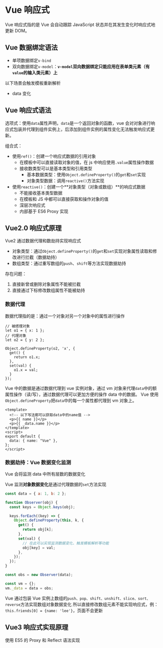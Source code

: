 # Vue 响应式

Vue 响应式指的是 Vue 会自动跟踪 JavaScript 状态并在其发生变化时响应式地更新 DOM。

## Vue 数据绑定语法

- 单项数据绑定`v-bind`
- 双向数据绑定`v-model`：**`v-model`双向数据绑定只能应用在表单类元素（有`value`的输入类元素）上**

以下场景会触发模板重新解析

- data 变化

## Vue 响应式语法

选项式：使用`data`属性声明，`data`是一个返回对象的函数，vue 会对对象进行响应式包装并代理到组件实例上，后添加到组件实例的属性变化无法触发响应式更新。

组合式：

- 使用`ref()`：创建一个响应式数据的引用对象
  - 在模板中可以直接读取对象的值，在 js 中响应使用`.value`属性操作数据
  - 接收数类型可以是基本类型和引用类型
    - 基本数据类型：使用`Object.defineProperty()`的`get`和`set`实现
    - 对象类型数据：调用`reactive()`方法实现
- 使用`reactive()`：创建一个**对象类型（对象或数组）**的响应式数据
  - 不能接收基本类型数据
  - 在模板和 JS 中都可以直接获取和操作对象的值
  - 深层次响应式
  - 内部基于 ES6 Proxy 实现

## Vue2.0 响应式原理

Vue2 通过数据代理和数劫持实现响应式

- 对象类型：通过`Object.defineProperty()`的`get`和`set`实现对象属性读取和修改进行拦截（数据劫持）
- 数组类型：通过重写数组的`push`、`shift`等方法实现数据劫持

存在问题：

1. 直接新曾或删除对象属性不能被拦截
2. 直接通过下标修改数组属性不能被劫持

### 数据代理

数据代理指的是：通过一个对象对另一个对象中的属性进行操作

```JS
// 被搭理对象
let o1 = { x: 1 };
// 代理对象
let o2 = { y: 2 };

Object.defineProperty(o2, 'x', {
  get() {
    return o1.x;
  },
  set(val) {
    o1.x = val;
  }
});
```

Vue 中的数据是通过数据代理到 vue 实例对象，通过 vm 对象来代理`data`中的额属性操作（读/写），通过数据代理可以更加方便的操作 data 中的数据。
Vue 使用`Object.defineProperty`把`data`中的每一个属性都代理到 vm 对象上。

```vue
<template>
  <!-- 以下写法都可以获取data中的name值 -->
  <p>{{ name }}</p>
  <p>{{ _data.name }}</p>
</template>
<script>
export default {
  data: { name: "Vue" },
};
</script>
```

### 数据劫持：Vue 数据变化监测

Vue 会将监测 data 中所有层数的数据变化

Vue 监测**对象数据变化**是通过代理数据的`set`方法实现

```js
const data = { a: 1, b: 2 };

function Observer(obj) {
  const keys = Object.keys(obj);

  keys.forEach((key) => {
    Object.defineProperty(this, k, {
      get() {
        return obj[k];
      },
      set(val) {
        // 在此可以实现监测数据变化、触发模板解析等功能
        obj[key] = val;
      },
    });
  });
}

const obs = new Observer(data);

const vm = {};
vm._data = data = obs;
```

Vue 通过包装 Vue 实例上数组的`push、pop、shift、unshift、slice、sort、reverse`方法实现数组对象数据变化
所以直接修改数组元素不能实现响应式，例：`this.friends[0] = {name: 'lee'}`，页面不会更新

## Vue3 响应式实现原理

使用 ES5 的 Proxy 和 Reflect 语法实现
